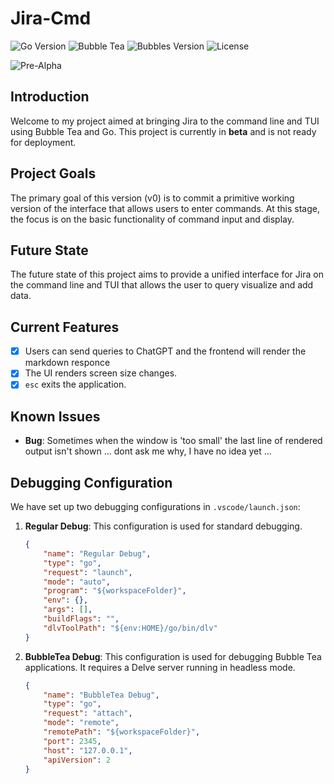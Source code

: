 # Jira-Cmd
![Go Version](https://img.shields.io/badge/Go-1.23.2-blue)
![Bubble Tea](https://img.shields.io/badge/Bubble%20Tea-v1.1.1-brightgreen)
![Bubbles Version](https://img.shields.io/github/v/release/charmbracelet/bubbles?label=Bubbles) ![License](https://img.shields.io/badge/License-GPLv2-blue)

![Pre-Alpha](https://img.shields.io/badge/Status-Pre--Alpha-red)

## Introduction

Welcome to my project aimed at bringing Jira to the command line and TUI using Bubble Tea and Go. This project is currently in **beta** and is not ready for deployment.

## Project Goals

The primary goal of this version (v0) is to commit a primitive working version of the interface that allows users to enter commands. At this stage, the focus is on the basic functionality of command input and display.

## Future State

The future state of this project aims to provide a unified interface for Jira on the command line and TUI that allows the user to query visualize and add data.

## Current Features

- [x] Users can send queries to ChatGPT and the frontend will render the markdown responce
- [x] The UI renders screen size changes.
- [x] `esc` exits the application.

## Known Issues

- **Bug**: Sometimes when the window is 'too small' the last line of rendered output isn't shown ... dont ask me why, I have no idea yet ...

## Debugging Configuration

We have set up two debugging configurations in `.vscode/launch.json`:

1. **Regular Debug**: This configuration is used for standard debugging.
    ```json
    {
        "name": "Regular Debug",
        "type": "go",
        "request": "launch",
        "mode": "auto",
        "program": "${workspaceFolder}",
        "env": {},
        "args": [],
        "buildFlags": "",
        "dlvToolPath": "${env:HOME}/go/bin/dlv"
    }
    ```

2. **BubbleTea Debug**: This configuration is used for debugging Bubble Tea applications. It requires a Delve server running in headless mode.
    ```json
    {
        "name": "BubbleTea Debug",
        "type": "go",
        "request": "attach",
        "mode": "remote",
        "remotePath": "${workspaceFolder}",
        "port": 2345,
        "host": "127.0.0.1",
        "apiVersion": 2
    }
    ```
